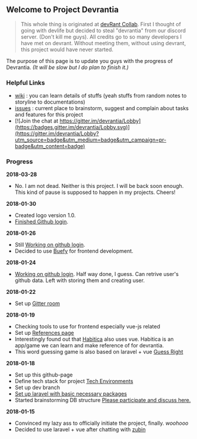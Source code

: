 ## Welcome to Project Devrantia

> This whole thing is originated at [devRant Collab](https://devrant.com/collabs/1063123/rpg-for-developers-devlife). First I thought of going with devlife but decided to steal "devrantia" from our discord server. (Don't kill me guys). All credits go to so many developers I have met on devrant. Without meeting them, without using devrant, this project would have never started.

The purpose of this page is to update you guys with the progress of Devrantia. _(It will be slow but I do plan to finish it.)_

### Helpful Links

- [wiki](https://github.com/cursemeslowly/devrantia/wiki/1.-Home) : you can learn details of stuffs (yeah stuffs from random notes to storyline to documentations)
- [issues](https://github.com/cursemeslowly/devrantia/issues) : current place to brainstorm, suggest and complain about tasks and features for this project
- [![Join the chat at https://gitter.im/devrantia/Lobby](https://badges.gitter.im/devrantia/Lobby.svg)](https://gitter.im/devrantia/Lobby?utm_source=badge&utm_medium=badge&utm_campaign=pr-badge&utm_content=badge)

### Progress

**2018-03-28**

- No. I am not dead. Neither is this project. I will be back soon enough. This kind of pause is supposed to happen in my projects. Cheers!

**2018-01-30**

- Created logo version 1.0.
- [Finished Github login](docs/github-login.md).


**2018-01-26**

- Still [Working on github login](docs/github-login.md).
- Decided to use [Buefy](https://buefy.github.io) for frontend development.

**2018-01-24**

- [Working on github login](docs/github-login.md). Half way done, I guess. Can retrive user's github data. Left with storing them and creating user.

**2018-01-22**

- Set up [Gitter room](https://gitter.im/devrantia/Lobby)

**2018-01-19**

- Checking tools to use for frontend especially vue-js related
- Set up [References page](https://github.com/cursemeslowly/devrantia/wiki/4.-References)
- Interestingly found out that [Habitica](https://habitica.com/static/home) also uses vue. Habitica is an app/game we can learn and make reference of for devrantia.
- This word guessing game is also based on laravel + vue [Guess Right](https://github.com/KDCinfo/guess-right)

**2018-01-18**

- Set up this github-page
- Define tech stack for project [Tech Environments](https://github.com/cursemeslowly/devrantia/wiki/Tech-Environments)
- Set up dev branch
- [Set up laravel with basic necessary packages](docs/setup-laravel.md)
- Started brainstorming DB structure [Please participate and discuss here.](https://github.com/cursemeslowly/devrantia/issues/2)

**2018-01-15**

- Convinced my lazy ass to officially initiate the project, finally. _woohooo_
- Decided to use laravel + vue after chatting with [zubin](https://github.com/iamzubin)

